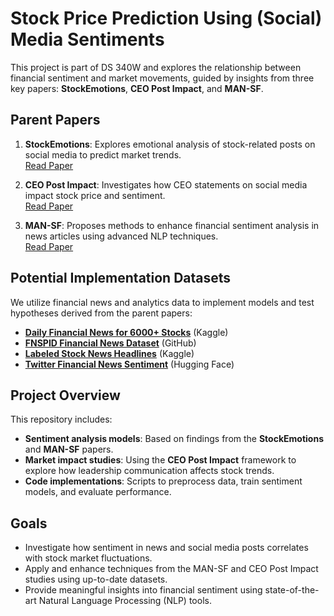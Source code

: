 # Stock Price Prediction Using (Social) Media Sentiments  
This project is part of DS 340W and explores the relationship between financial sentiment and market movements, guided by insights from three key papers: **StockEmotions**, **CEO Post Impact**, and **MAN-SF**.

## Parent Papers
1. **StockEmotions**: Explores emotional analysis of stock-related posts on social media to predict market trends.  
   [Read Paper](https://arxiv.org/pdf/2301.09279v2)  

2. **CEO Post Impact**: Investigates how CEO statements on social media impact stock price and sentiment.  
   [Read Paper](https://arxiv.org/pdf/2211.01287v2)

3. **MAN-SF**: Proposes methods to enhance financial sentiment analysis in news articles using advanced NLP techniques.  
   [Read Paper](https://aclanthology.org/2020.emnlp-main.676.pdf)

## Potential Implementation Datasets
We utilize financial news and analytics data to implement models and test hypotheses derived from the parent papers:
- **[Daily Financial News for 6000+ Stocks](https://www.kaggle.com/datasets/miguelaenlle/massive-stock-news-analysis-db-for-nlpbacktests/data?select=raw_analyst_ratings.csv)** (Kaggle)
- **[FNSPID Financial News Dataset](https://github.com/Zdong104/FNSPID_Financial_News_Dataset)** (GitHub)
- **[Labeled Stock News Headlines](https://www.kaggle.com/datasets/johoetter/labeled-stock-news-headlines)** (Kaggle)
- **[Twitter Financial News Sentiment](https://huggingface.co/datasets/zeroshot/twitter-financial-news-sentiment)** (Hugging Face)

## Project Overview
This repository includes:
- **Sentiment analysis models**: Based on findings from the **StockEmotions** and **MAN-SF** papers.
- **Market impact studies**: Using the **CEO Post Impact** framework to explore how leadership communication affects stock trends.
- **Code implementations**: Scripts to preprocess data, train sentiment models, and evaluate performance.

## Goals
- Investigate how sentiment in news and social media posts correlates with stock market fluctuations.
- Apply and enhance techniques from the MAN-SF and CEO Post Impact studies using up-to-date datasets.
- Provide meaningful insights into financial sentiment using state-of-the-art Natural Language Processing (NLP) tools.
